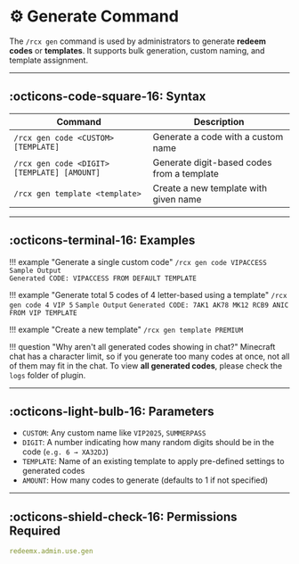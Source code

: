 # ⚙️ Generate Command

The `/rcx gen` command is used by administrators to generate **redeem codes** or **templates**. It supports bulk generation, custom naming, and template assignment.

---

## :octicons-code-square-16: Syntax


| Command                                       | Description                                                      |
|-----------------------------------------------|------------------------------------------------------------------|
| `/rcx gen code <CUSTOM> [TEMPLATE]`                      | Generate a code with a custom name                               |
| `/rcx gen code <DIGIT> [TEMPLATE] [AMOUNT]`   | Generate digit-based codes from a template                       |
| `/rcx gen template <template>`                | Create a new template with given name                            |

---

## :octicons-terminal-16: Examples

!!! example "Generate a single custom code"
    ```
    /rcx gen code VIPACCESS
    ```
    `Sample Output` <br>
    `Generated CODE: VIPACCESS FROM DEFAULT TEMPLATE`

!!! example "Generate total 5 codes of 4 letter-based using a template"
    ```
    /rcx gen code 4 VIP 5
    ```
    `Sample Output`
    ```
    Generated CODE: 7AK1 AK78 MK12 RCB9 ANIC FROM VIP TEMPLATE
    ```
    

!!! example "Create a new template"
    ```
    /rcx gen template PREMIUM
    ```

!!! question "Why aren't all generated codes showing in chat?"
    Minecraft chat has a character limit, so if you generate too many codes at once, not all of them may fit in the chat.
    To view **all generated codes**, please check the `logs` folder of plugin.

---

## :octicons-light-bulb-16: Parameters

- `CUSTOM`: Any custom name like `VIP2025`, `SUMMERPASS`
- `DIGIT`: A number indicating how many random digits should be in the code (`e.g. 6 → XA32DJ`)
- `TEMPLATE`: Name of an existing template to apply pre-defined settings to generated codes
- `AMOUNT`: How many codes to generate (defaults to 1 if not specified)

---

## :octicons-shield-check-16: Permissions Required

```yaml
redeemx.admin.use.gen
```

